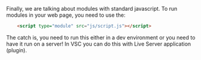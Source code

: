 Finally, we are talking about modules with standard javascript.  To run modules in your web page, you need to use the:

```html
    <script type="module" src="js/script.js"></script>
```

The catch is, you need to run this either in a dev environment or you need to have it run on a server!
In VSC you can do this with Live Server application (plugin).  